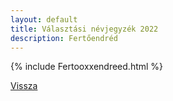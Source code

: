 ```yaml
---
layout: default
title: Választási névjegyzék 2022
description: Fertőendréd
---
```


{% include Fertooxxendreed.html %}

[Vissza](./)